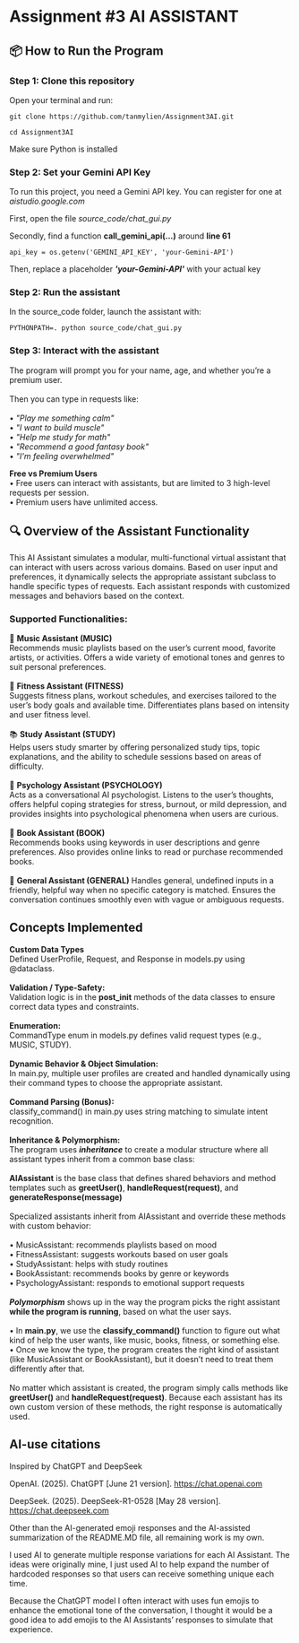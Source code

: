 # Assignment #3 AI ASSISTANT

## 📦 How to Run the Program

### Step 1: Clone this repository
Open your terminal and run:
```
git clone https://github.com/tanmylien/Assignment3AI.git

cd Assignment3AI
```
Make sure Python is installed

### Step 2: Set your Gemini API Key

To run this project, you need a Gemini API key. You can register for one at _aistudio.google.com_

First, open the file _source_code/chat_gui.py_

Secondly, find a function **call_gemini_api(...)** around **line 61**

```
api_key = os.getenv('GEMINI_API_KEY', 'your-Gemini-API')
```

Then, replace a placeholder ***'your-Gemini-API'*** with your actual key

### Step 2: Run the assistant
In the source_code folder, launch the assistant with:
```
PYTHONPATH=. python source_code/chat_gui.py
```
### Step 3: Interact with the assistant
The program will prompt you for your name, age, and whether you’re a premium user.<br/>
<br/>
Then you can type in requests like:<br/>
<br/>
	•	_"Play me something calm"_<br/>
	•	_"I want to build muscle"_<br/>
	•	_"Help me study for math"_<br/>
	•	_"Recommend a good fantasy book"_<br/>
	•	_"I'm feeling overwhelmed"_<br/>

**Free vs Premium Users**<br/>
	•	Free users can interact with assistants, but are limited to 3 high-level requests per session.<br/>
	•	Premium users have unlimited access.<br/>

## 🔍 Overview of the Assistant Functionality

This AI Assistant simulates a modular, multi-functional virtual assistant that can interact with users across various domains. Based on user input and preferences, it dynamically selects the appropriate assistant subclass to handle specific types of requests. Each assistant responds with customized messages and behaviors based on the context.<br/>

### Supported Functionalities:
🎵 **Music Assistant (MUSIC)** <br/>
Recommends music playlists based on the user’s current mood, favorite artists, or activities. Offers a wide variety of emotional tones and genres to suit personal preferences.<br/>
<br/>
💪 **Fitness Assistant (FITNESS)** <br/>
Suggests fitness plans, workout schedules, and exercises tailored to the user’s body goals and available time. Differentiates plans based on intensity and user fitness level. <br/>
<br/>
📚 **Study Assistant (STUDY)** <br/>
Helps users study smarter by offering personalized study tips, topic explanations, and the ability to schedule sessions based on areas of difficulty. <br/>
<br/>
🧠 **Psychology Assistant (PSYCHOLOGY)** <br/>
Acts as a conversational AI psychologist. Listens to the user’s thoughts, offers helpful coping strategies for stress, burnout, or mild depression, and provides insights into psychological phenomena when users are curious. <br/>
<br/>
📖 **Book Assistant (BOOK)** <br/>
Recommends books using keywords in user descriptions and genre preferences. Also provides online links to read or purchase recommended books. <br/>
<br/>
💬 **General Assistant (GENERAL)**
Handles general, undefined inputs in a friendly, helpful way when no specific category is matched. Ensures the conversation continues smoothly even with vague or ambiguous requests.

## Concepts Implemented <br/>
**Custom Data Types** <br/>
Defined UserProfile, Request, and Response in models.py using @dataclass. <br/>
<br/>
**Validation / Type-Safety:** <br/>
Validation logic is in the __post_init__ methods of the data classes to ensure correct data types and constraints. <br/>
<br/>
**Enumeration:** <br/>
CommandType enum in models.py defines valid request types (e.g., MUSIC, STUDY). <br/>
<br/>
**Dynamic Behavior & Object Simulation:** <br/>
In main.py, multiple user profiles are created and handled dynamically using their command types to choose the appropriate assistant. <br/>
<br/>
**Command Parsing (Bonus):** <br/>
classify_command() in main.py uses string matching to simulate intent recognition. <br/>
<br/>
**Inheritance & Polymorphism:** <br/>
The program uses ***inheritance*** to create a modular structure where all assistant types inherit from a common base class:<br/>
<br/>
**AIAssistant** is the base class that defines shared behaviors and method templates such as **greetUser()**, **handleRequest(request)**, and **generateResponse(message)** <br/>
<br/>
Specialized assistants inherit from AIAssistant and override these methods with custom behavior:<br/>
<br/>
	•	MusicAssistant: recommends playlists based on mood<br/>
	•	FitnessAssistant: suggests workouts based on user goals<br/>
	•	StudyAssistant: helps with study routines<br/>
	•	BookAssistant: recommends books by genre or keywords<br/>
	•	PsychologyAssistant: responds to emotional support requests<br/>
<br/>
***Polymorphism*** shows up in the way the program picks the right assistant **while the program is running**, based on what the user says.
<br/>
<br/>
	•	In **main.py**, we use the **classify_command()** function to figure out what kind of help the user wants, like music, books, fitness, or something else.<br/>
	•	Once we know the type, the program creates the right kind of assistant (like MusicAssistant or BookAssistant), but it doesn’t need to treat them differently after that.<br/>
<br/>
No matter which assistant is created, the program simply calls methods like **greetUser()** and **handleRequest(request)**. Because each assistant has its own custom version of these methods, the right response is automatically used. 

## AI-use citations

Inspired by ChatGPT and DeepSeek

OpenAI. (2025). ChatGPT [June 21 version]. https://chat.openai.com

DeepSeek. (2025). DeepSeek-R1-0528 [May 28 version]. https://chat.deepseek.com

Other than the AI-generated emoji responses and the AI-assisted summarization of the README.MD file, all remaining work is my own.

I used AI to generate multiple response variations for each AI Assistant. The ideas were originally mine, I just used AI to help expand the number of hardcoded responses so that users can receive something unique each time.

Because the ChatGPT model I often interact with uses fun emojis to enhance the emotional tone of the conversation, I thought it would be a good idea to add emojis to the AI Assistants’ responses to simulate that experience.
